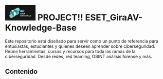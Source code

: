 <h1>
  <img src="Logo_GIra/GIRA-AV_-negativo_fondo_oscuro.jpg" alt="Logo" width="100" />
  PROJECT!! ESET_GiraAV-Knowledge-Base
</h1>

<p>
  Este repositorio está diseñado para servir como un punto de referencia para entusiastas, estudiantes y quienes deseen aprender sobre ciberseguridad. Reúne herramientas, cursos y recursos para toda las ramas de la ciberseguridad.  
  Desde redes, red teaming, OSINT análisis forense y más.
  
</p>

## Contenido
